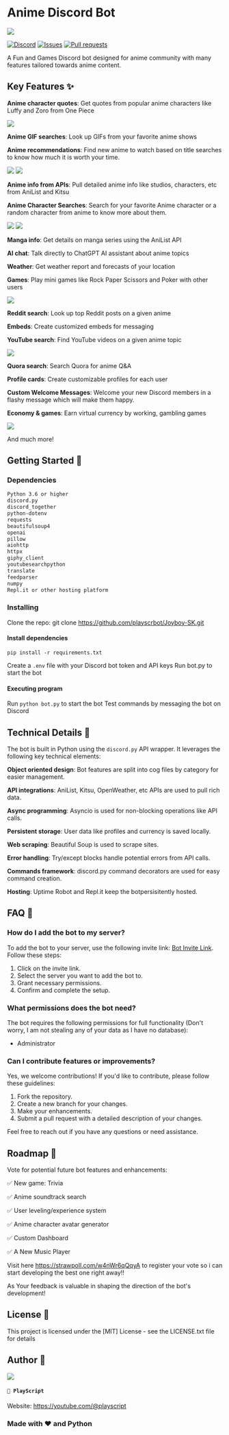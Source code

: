 <h1>Anime Discord Bot</h1>
<a href="https://discord.com/invite/uUBmxs9nME"><img src="uploads/Profile.jpg" /></a>

[![Discord](https://img.shields.io/discord/996349128365846528?logo=discord&label=discord&logoColor=white)](https://discord.com/invite/uUBmxs9nME)
[![Issues](https://img.shields.io/github/issues/playscrbot/Joyboy-SK?style=flat-square)](https://github.com/playscrbot/Joyboy-SK)
[![Pull requests](https://img.shields.io/github/issues-pr/playscrbot/Joyboy-SK?style=flat-square)](https://github.com/playscrbot/Joyboy-SK)

A Fun and Games Discord bot designed for anime community with many features tailored towards anime content.

## Key Features ✨
**Anime character quotes**: Get quotes from popular anime characters like Luffy and Zoro from One Piece

<a href="https://discord.com/invite/uUBmxs9nME"><img src="uploads/Quote.jpg" /></a>

**Anime GIF searches**: Look up GIFs from your favorite anime shows

**Anime recommendations**: Find new anime to watch based on title searches to know how much it is worth your time.

<a href="https://discord.com/invite/uUBmxs9nME"><img src="uploads/Anime.jpg" /></a>
<a href="https://discord.com/invite/uUBmxs9nME"><img src="uploads/Anime2.jpg" /></a>

**Anime info from APIs**: Pull detailed anime info like studios, characters, etc from AniList and Kitsu

**Anime Character Searches**: Search for your favorite Anime character or a random character from anime to know more about them.

<a href="https://discord.com/invite/uUBmxs9nME"><img src="uploads/Character.jpg" /></a>
<a href="https://discord.com/invite/uUBmxs9nME"><img src="uploads/Character2.jpg" /></a>

**Manga info**: Get details on manga series using the AniList API

**AI chat**: Talk directly to ChatGPT AI assistant about anime topics

**Weather**: Get weather report and forecasts of your location

**Games**: Play mini games like Rock Paper Scissors and Poker with other users

<a href="https://discord.com/invite/uUBmxs9nME"><img src="uploads/Game.jpg" /></a>

**Reddit search**: Look up top Reddit posts on a given anime

**Embeds**: Create customized embeds for messaging

**YouTube search**: Find YouTube videos on a given anime topic

<a href="https://discord.com/invite/uUBmxs9nME"><img src="uploads/Youtube.jpg" /></a>

**Quora search**: Search Quora for anime Q&A

**Profile cards**: Create customizable profiles for each user

**Custom Welcome Messages**: Welcome your new Discord members in a flashy message which will make them happy.

**Economy & games**: Earn virtual currency by working, gambling games

<a href="https://discord.com/invite/uUBmxs9nME"><img src="uploads/Economy.jpg" /></a>

And much more!


## Getting Started 🌈
### Dependencies
```bash
Python 3.6 or higher
discord.py
discord_together
python-dotenv
requests
beautifulsoup4
openai
pillow
aiohttp
httpx
giphy_client
youtubesearchpython
translate
feedparser
numpy
Repl.it or other hosting platform
```


### Installing
Clone the repo: git clone https://github.com/playscrbot/Joyboy-SK.git

#### Install dependencies 
`pip install -r requirements.txt`

Create a `.env` file with your Discord bot token and API keys
Run bot.py to start the bot

#### Executing program
Run `python bot.py` to start the bot
Test commands by messaging the bot on Discord


## Technical Details 👾

The bot is built in Python using the `discord.py` API wrapper. It leverages the following key technical elements:

**Object oriented design**: Bot features are split into cog files by category for easier management.

**API integrations**: AniList, Kitsu, OpenWeather, etc APIs are used to pull rich data.

**Async programming**: Asyncio is used for non-blocking operations like API calls.

**Persistent storage**: User data like profiles and currency is saved locally.

**Web scraping**: Beautiful Soup is used to scrape sites.

**Error handling**: Try/except blocks handle potential errors from API calls.

**Commands framework**: discord.py command decorators are used for easy command creation.

**Hosting**: Uptime Robot and Repl.it keep the botpersisitently hosted.


## FAQ 🎴

### How do I add the bot to my server?

To add the bot to your server, use the following invite link: [Bot Invite Link](https://discord.com/invite/uUBmxs9nME). Follow these steps:

1. Click on the invite link.
2. Select the server you want to add the bot to.
3. Grant necessary permissions.
4. Confirm and complete the setup.

### What permissions does the bot need?

The bot requires the following permissions for full functionality (Don't worry, I am not stealing any of your data as I have no database):
  - Administrator

### Can I contribute features or improvements?

Yes, we welcome contributions! If you'd like to contribute, please follow these guidelines:
1. Fork the repository.
2. Create a new branch for your changes.
3. Make your enhancements.
4. Submit a pull request with a detailed description of your changes.

Feel free to reach out if you have any questions or need assistance.


## Roadmap 🧭
Vote for potential future bot features and enhancements:

 ✅ New game: Trivia
 
 ✅ Anime soundtrack search
 
 ✅ User leveling/experience system
 
 ✅ Anime character avatar generator

 ✅ Custom Dashboard

 ✅ A New Music Player

Visit here https://strawpoll.com/w4nWr6qQqyA to register your vote so i can start developing the best one right away!!

As Your feedback is valuable in shaping the direction of the bot's development!


## License 🚨
This project is licensed under the [MIT] License - see the LICENSE.txt file for details

## Author 🤗
<a href="https://youtube.com/@playscript"><img src="uploads/playscript2.png" /></a>
#### `👤 PlayScript`

Website: https://youtube.com/@playscript

### Made with ❤ and Python
